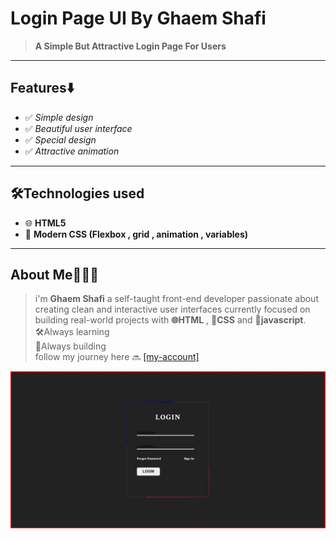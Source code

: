 # Login Page UI By Ghaem Shafi
> **A Simple But Attractive Login Page For Users**
---
## **Features⬇️**
- ✅ *Simple design*
- ✅ *Beautiful user interface*
- ✅ *Special design*
- ✅ *Attractive animation*
---

## 🛠️Technologies used
- 🌐 **HTML5**
- 🎨 **Modern CSS (Flexbox , grid , animation , variables)**

---

## About Me🧑🏻‍💻

> i'm **Ghaem Shafi** a self-taught front-end developer passionate about creating clean and interactive user interfaces currently focused on building real-world projects with **🌐HTML** , **🎨CSS** and **🚀javascript**. <br> 🛠️Always learning <br> 🚀Always building <br> follow my journey here 🔜 [[my-account]](https://github.com/richmond-city?tab=repositories)

!["Login form UI design created with HTML and CSS – first personal project"](picture-project.jpg)
